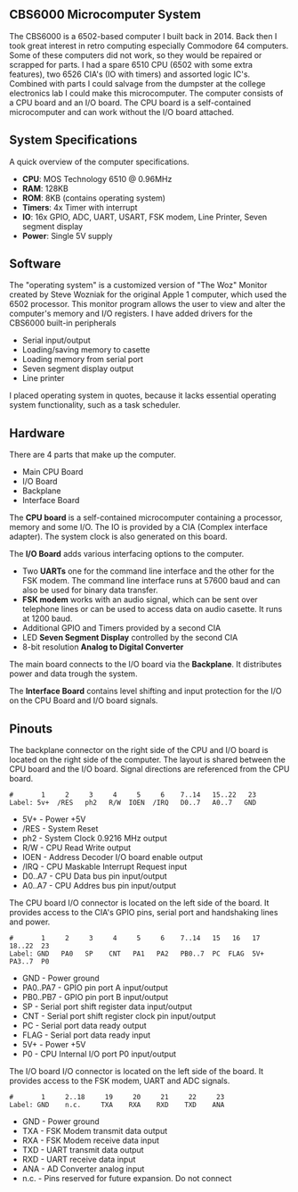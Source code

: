 ## CBS6000 Microcomputer System
The CBS6000 is a 6502-based computer I built back in 2014. Back then I took great interest in retro computing especially Commodore 64 computers. Some of these computers did not work, so they would be repaired or scrapped for parts. I had a spare 6510 CPU (6502 with some extra features), two 6526 CIA's (IO with timers) and assorted logic IC's. Combined with parts I could salvage from the dumpster at the college electronics lab I could make this microcomputer. The computer consists of a CPU board and an I/O board. The CPU board is a self-contained microcomputer and can work without the I/O board attached. 

## System Specifications
A quick overview of the computer specifications.
- **CPU**:	MOS Technology 6510 @ 0.96MHz
- **RAM**:	128KB
- **ROM**:	8KB (contains operating system)
- **Timers**:	4x Timer with interrupt
- **IO**:	16x GPIO, ADC, UART, USART, FSK modem, Line Printer, Seven segment display
- **Power**:	Single 5V supply

## Software
The "operating system" is a customized version of "The Woz" Monitor created by Steve Wozniak for the original Apple 1 computer, which used the 6502 processor. This monitor program allows the user to view and alter the computer's memory and I/O registers. I have added drivers for the CBS6000 built-in peripherals
- Serial input/output
- Loading/saving memory to casette
- Loading memory from serial port
- Seven segment display output
- Line printer

I placed operating system in quotes, because it lacks essential operating system functionality, such as a task scheduler. 

## Hardware
There are 4 parts that make up the computer.
- Main CPU Board
- I/O Board
- Backplane
- Interface Board

The **CPU board** is a self-contained microcomputer containing a processor, memory and some I/O. The IO is provided by a CIA (Complex interface adapter). The system clock is also generated on this board.

The **I/O Board** adds various interfacing options to the computer.
- Two **UARTs** one for the command line interface and the other for the FSK modem. The command line interface runs at 57600 baud and can also be used for binary data transfer.
- **FSK modem** works with an audio signal, which can be sent over telephone lines or can be used to access data on audio casette. It runs at 1200 baud.
- Additional GPIO and Timers provided by a second CIA
- LED **Seven Segment Display** controlled by the second CIA
- 8-bit resolution **Analog to Digital Converter** 

The main board connects to the I/O board via the **Backplane**. It distributes power and data trough the system.

The **Interface Board** contains level shifting and input protection for the I/O on the CPU Board and I/O board signals.

## Pinouts

The backplane connector on the right side of the CPU and I/O board is located on the right side of the computer. The layout is shared between the CPU board and the I/O board. Signal directions are referenced from the CPU board.
```
#       1     2     3     4     5     6    7..14   15..22   23
Label: 5v+  /RES   ph2   R/W  IOEN  /IRQ   D0..7   A0..7   GND
```
- 5V+ - Power +5V
- /RES - System Reset
- ph2 - System Clock 0.9216 MHz output
- R/W - CPU Read Write output
- IOEN - Address Decoder I/O board enable output
- /IRQ - CPU Maskable Interrupt Request input
- D0..A7 - CPU Data bus pin input/output
- A0..A7 - CPU Addres bus pin input/output

The CPU board I/O connector is located on the left side of the board. It provides access to the CIA's GPIO pins, serial port and handshaking lines and power.
```
#       1     2     3     4     5     6    7..14   15   16   17   18..22  23
Label: GND   PA0   SP    CNT   PA1   PA2   PB0..7  PC  FLAG  5V+  PA3..7  P0
```
- GND - Power ground
- PA0..PA7 - GPIO pin port A input/output
- PB0..PB7 - GPIO pin port B input/output
- SP - Serial port shift register data input/output
- CNT - Serial port shift register clock pin input/output
- PC - Serial port data ready output
- FLAG - Serial port data ready input
- 5V+ - Power +5V
- P0 - CPU Internal I/O port P0 input/output 


The I/O board I/O connector is located on the left side of the board. It provides access to the FSK modem, UART and ADC signals.
```
#       1     2..18     19     20     21     22     23
Label: GND    n.c.     TXA    RXA    RXD    TXD    ANA
```
- GND - Power ground
- TXA - FSK Modem transmit data output
- RXA - FSK Modem receive data input
- TXD - UART transmit data output
- RXD - UART receive data input
- ANA - AD Converter analog input
- n.c. - Pins reserved for future expansion. Do not connect
	
